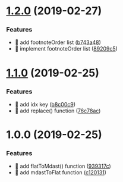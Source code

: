 # [1.2.0](https://github.com/streamich/mdast-flat/compare/v1.1.0...v1.2.0) (2019-02-27)


### Features

* 🎸 add footnoteOrder list ([b743a48](https://github.com/streamich/mdast-flat/commit/b743a48))
* 🎸 implement footnoteOrder list ([89209c5](https://github.com/streamich/mdast-flat/commit/89209c5))

# [1.1.0](https://github.com/streamich/mdast-flat/compare/v1.0.0...v1.1.0) (2019-02-25)


### Features

* 🎸 add idx key ([b8c00c9](https://github.com/streamich/mdast-flat/commit/b8c00c9))
* 🎸 add replace() function ([76c78ac](https://github.com/streamich/mdast-flat/commit/76c78ac))

# 1.0.0 (2019-02-25)


### Features

* 🎸 add flatToMdast() function ([939317c](https://github.com/streamich/mdast-flat/commit/939317c))
* 🎸 add mdastToFlat function ([c120131](https://github.com/streamich/mdast-flat/commit/c120131))
